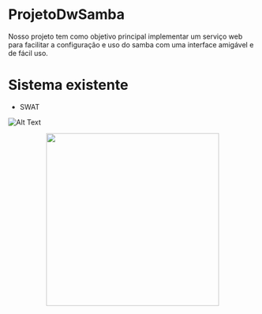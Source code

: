 # ProjetoDwSamba
Nosso projeto tem como objetivo principal implementar um serviço web para facilitar a configuração e uso do samba com uma interface amigável e de fácil uso.

# Sistema existente
  - SWAT
  
![Alt Text](http://www.ajsolucionesinformaticas.com/imagenes/ics/ics_3.jpg)


<p align="center">
  <img src="C:\Users\ErickCamara\Downloads\Novapasta\ics_3.jpg" width="350"/>
</p>
